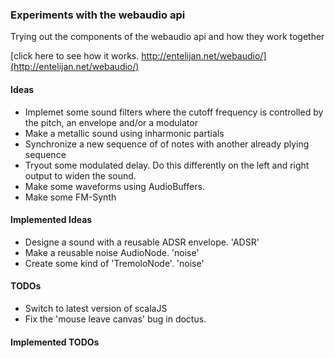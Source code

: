### Experiments with the webaudio api

Trying out the components of the webaudio api and how they work together

[click here to see how it works. http://entelijan.net/webaudio/](http://entelijan.net/webaudio/)

#### Ideas
* Implemet some sound filters where the cutoff frequency is controlled by the pitch, an envelope and/or a modulator
* Make a metallic sound using inharmonic partials
* Synchronize a new sequence of of notes with another already plying sequence
* Tryout some modulated delay. Do this differently on the left and right output to widen the sound.
* Make some waveforms using AudioBuffers.
* Make some FM-Synth

#### Implemented Ideas
* Designe a sound with a reusable ADSR envelope. 'ADSR'
* Make a reusable noise AudioNode. 'noise'
* Create some kind of 'TremoloNode'. 'noise'

#### TODOs
* Switch to latest version of scalaJS
* Fix the 'mouse leave canvas' bug in doctus.

#### Implemented TODOs
